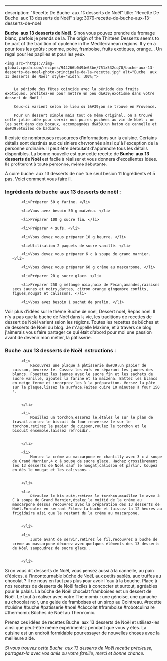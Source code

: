 ---
description: "Recette De Buche  aux 13 desserts de Noël"
title: "Recette De Buche  aux 13 desserts de Noël"
slug: 3079-recette-de-buche-aux-13-desserts-de-noel

<p>
	<strong>Buche  aux 13 desserts de Noël</strong>. 
	Sinon vous pouvez prendre du fromage blanc, parfois je prends de la. The origin of the Thirteen Desserts seems to be part of the tradition of opulence in the Mediterranean regions. Il y en a pour tous les goûts : pomme, poire, framboise, fruits exotiques, orange… Un régal pour les papilles et pour les yeux.
</p>
<p>
	
	<img src="https://img-global.cpcdn.com/recipes/944266b0494e63be/751x532cq70/buche-aux-13-desserts-de-noel-photo-principale-de-la-recette.jpg" alt="Buche  aux 13 desserts de Noël" style="width: 100%;">
	
	
		La période des fêtes coïncide avec la période des fruits exotiques, profitez-en pour mettre un peu d&#39;exotisme dans votre dessert de Noël !
	
		Ceux-ci varient selon le lieu où l&#39;on se trouve en Provence.
	
		Pour un dessert simple mais tout de même original, on a trouvé cette jolie idée pour servir nos poires pochées au vin de Noël : on les sert dans des bocaux, accompagnées d&#39;un baton de cannelle et d&#39;étoiles de badiane.
	
</p>

Il existe de nombreuses ressources d'informations sur la cuisine. Certains détails sont destinés aux cuisiniers chevronnés ainsi qu'à l'exception de la personne ordinaire. Il peut être déroutant d'apprendre tous les détails disponibles. La bonne nouvelle est que cette recette de <strong> Buche  aux 13 desserts de Noël </strong> est facile à réaliser et vous donnera d'excellentes idées. Ils profiteront à toute personne, même débutante.

<!--inarticleads1-->

À cuire buche  aux 13 desserts de noël tue seul besion 11 Ingrédients et 5 pas. Voici comment vous faire il.

<h3>Ingrédients de buche  aux 13 desserts de noël :</h3>

<ol>
	
		<li>Préparer 50 g farine. </li>
	
		<li>Vous avez besoin 50 g maïzéna. </li>
	
		<li>Préparer 100 g sucre fin. </li>
	
		<li>Préparer 4 œufs. </li>
	
		<li>Vous devez vous préparer 10 g beurre. </li>
	
		<li>Utilisation 2 paquets de sucre vanillé. </li>
	
		<li>Vous devez vous préparer 6 c à soupe de grand marnier. </li>
	
		<li>Vous devez vous préparer 60 g crème au mascarpone. </li>
	
		<li>Préparer 20 g sucre glace. </li>
	
		<li>Préparer 250 g mélange noix,noix de Pécan,amandes,raisisns secs jaunes et noirs,dattes, citron orange gingembre confits, figues,nougat et calissons. </li>
	
		<li>Vous avez besoin 1 sachet de pralin. </li>
	
</ol>

Voir plus d&#39;idées sur le thème Buche de noel, Dessert noel, Repas noel. Il n&#39;y a pas que la buche de Noël dans la vie, les traditions de recettes de dessert de Noël varient selon les régions. Toutes les recettes de bûches et de desserts de Noël du blog. Je m&#39;appelle Maxime, et à travers ce blog j&#39;aimerais vous faire partager ce qui était d&#39;abord pour moi une passion avant de devenir mon métier, la pâtisserie. 

<!--inarticleads2-->

<h3>Buche  aux 13 desserts de Noël instructions :</h3>

<ol>
	
		<li>
			Recouvrez une plaque à pâtisserie d&#39;un papier de cuisson, beurrez le. Cassez les œufs en séparant les jaunes des blancs. Fouettez les jaunes avec le sucre fin et les sachets de sucre vanillé, ajoutez la farine et la maïzéna. Battez les blancs en neige ferme et incorprez les à la préparation. Versez la pâte sur la plaque,lissez la surface.Faites cuire 10 minutes à four 150 °.
			
			
		</li>
	
		<li>
			Mouillez un torchon,essorez le,étalez le sur le plan de travail.sortez le biscuit du four renversez le sur le torchon,retirez le papier de cuisson,roulez le torchon et le biscuit ensemble.laissez refroidir.
			
			
		</li>
	
		<li>
			Montez la crème au mascarpone en chantilly avec 3 c à soupe de Grand Marnier,4 c à soupe de sucre glace. Hachez grossièrement les 13 desserts de Noël sauf le nougat,calisson et parlin. Coupez en dés le nougat et les calissons..
			
			
		</li>
	
		<li>
			Déroulez le bis cuit,retirez le torchon,mouillez le avec 3 C à soupe de Grand Marnier,étalez la moitié de la crème au mascarpone dessus recouvrez avec la préparation des 13 desserts de Noël.Enroulez en serrant Filmez la buche et laissez la 12 heures au frigidaire aisi que le restant de la crème au mascarpone.
			
			
		</li>
	
		<li>
			Juste avant de servir,retirez le fil,recouvrez a buche de crème au mascarpone décorez avec quelques éléments des 13 desserts de Nöel saupoudrez de sucre glace..
			
			
		</li>
	
</ol>

Si on vous dit desserts de Noël, vous pensez aussi à la cannelle, au pain d&#39;épices, à l&#39;incontournable bûche de Noël, aux petits sablés, aux truffes au chocolat ? Il ne nous en faut pas plus pour avoir l&#39;eau à la bouche. Place à nos recettes de desserts de Noël faciles à concocter et surtout, agréables pour le palais. La bûche de Noël chocolat framboises est un dessert de Noël. Le tout à réaliser avec votre Thermomix : une génoise, une ganache au chocolat noir, une gelée de framboises et un sirop au Cointreau. #recette #cuisine #buche #patisserie #noel #chocolat #framboise #robotculinaire #thermomix Bûches de Noël au Thermomix. 

<!--inarticleads1-->

<p>
Prenez ces idées de recettes Buche  aux 13 desserts de Noël et utilisez-les ainsi que peut-être même expérimentez pendant que vous y êtes. La cuisine est un endroit formidable pour essayer de nouvelles choses avec la meilleure aide.
</p>

<p>
<i>Si vous trouvez cette Buche  aux 13 desserts de Noël recette précieuse, partagez-la avec vos amis ou votre famille, merci et bonne chance.</i>
</p>
